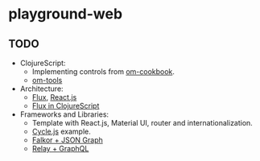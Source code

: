 # playground-web

## TODO

- ClojureScript:
  - Implementing controls from [om-cookbook](https://github.com/omcljs/om-cookbook).
  - [om-tools](https://github.com/Prismatic/om-tools)
- Architecture:
  - [Flux](http://ryanclark.me/getting-started-with-flux/), [React.js](http://ryanclark.me/getting-started-with-react/)
  - [Flux in ClojureScript](https://justin.harmonize.fm/development/2014/08/05/om-and-flux.html)
- Frameworks and Libraries:
  - Template with React.js, Material UI, router and internationalization.
  - [Cycle.js](https://github.com/staltz/cycle) example.
  - [Falkor + JSON Graph](http://techblog.netflix.com/2013/01/reactive-programming-at-netflix.html)
  - [Relay + GraphQL](https://facebook.github.io/react/blog/2015/02/20/introducing-relay-and-graphql.html)
